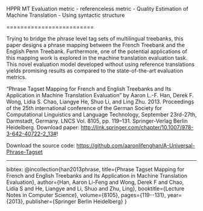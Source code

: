 HPPR MT Evaluation metric - referenceless metric - Quality Estimation of Machine Translation - Using syntactic structure

=========================

Trying to bridge the phrase level tag sets of multilingual treebanks, this paper designs a phrase mapping between the French Treebank and the English Penn Treebank. Furthermore, one of the potential applications of this mapping work is explored in the machine translation evaluation task. This novel evaluation model developed without using reference translations yields promising results as compared to the state-of-the-art evaluation metrics.

“Phrase Tagset Mapping for French and English Treebanks and Its Application in Machine Translation Evaluation” by 
Aaron L.-F. Han, Derek F. Wong, Lidia S. Chao, Liangye He, Shuo Li, and Ling Zhu. 2013. Proceedings of the 25th
international conference of the German Society for Computational Linguistics and Language Technology, September 23rd-27th,
Darmstadt, Germany. LNCS Vol. 8105, pp. 119–131. Springer-Verlag Berlin Heidelberg. 
Download paper: http://link.springer.com/chapter/10.1007/978-3-642-40722-2_13#!

Download the source code: https://github.com/aaronlifenghan/A-Universal-Phrase-Tagset 

------
bibtex:
@incollection{han2013phrase,
  title={Phrase Tagset Mapping for French and English Treebanks and Its Application in Machine Translation Evaluation},
  author={Han, Aaron Li-Feng and Wong, Derek F and Chao, Lidia S and He, Liangye and Li, Shuo and Zhu, Ling},
  booktitle={Lecture Notes in Computer Science},
  volume={8105},
  pages={119--131},
  year={2013},
  publisher={Springer Berlin Heidelberg}
}

